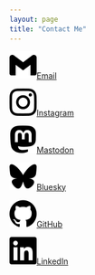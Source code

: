 ```yaml
---
layout: page
title: "Contact Me"
---
```


<a href="mailto:davidconnell@berkeley.edu" class="btn linktree"><img src="images/gmail.svg">Email</a>

<a href="https://www.instagram.com/dsammyc" class="btn linktree"><img src="images/instagram.svg">Instagram</a>

<a href="https://idlethumbs.social/@dc" rel="me" class="btn linktree"><img src="images/mastodon.svg">Mastodon</a>

<a href="https://bsky.app/profile/dsammyc.bsky.social" class="btn linktree"><img src="images/bluesky.svg">Bluesky</a>

<a href="https://github.com/dsconnell" class="btn linktree"><img src="images/github.svg">GitHub</a>

<a href="https://www.linkedin.com/in/david-s-connell/" rel="me" class="btn linktree"><img src="images/linkedin.svg">LinkedIn</a>

